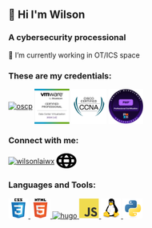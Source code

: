 <h2 align="left">👋 Hi I'm Wilson</h2>
<h3 align="left">A cybersecurity processional</h3>

🔭 I’m currently working in OT/ICS space 

<h3 align="left">These are my credentials:</h3>
<p align="left">
  <a href="https://credentials.offsec.com/f3f89865-b1aa-4b65-9cce-c05ec551de98" target="blank"><img align="center" src="https://api.accredible.com/v1/frontend/credential_website_embed_image/badge/161210504" alt="oscp" height="70" width="70" /></a>
  <a href="https://www.credly.com/badges/d00bea8a-92a9-445d-a138-c56a6e94f29b" target="blank"><img align="center" src="https://raw.githubusercontent.com/whitehelmetsec/whitehelmetsec/refs/heads/main/assets/vcp.png" alt="vcp-dcv" height="70" width="70" /></a>
  <a href="https://www.credly.com/badges/15de7f43-3b17-4ed9-85f8-cde9ec090c69/public_url" target="blank"><img align="center" src="https://raw.githubusercontent.com/whitehelmetsec/whitehelmetsec/main/assets/ccna_600.png" alt="ccna" height="70" width="70" /></a>
  <a href="https://www.credly.com/badges/244fc3ff-7872-4d24-ada4-1ade642a58dd/public_url" target="blank"><img align="center" src="https://raw.githubusercontent.com/whitehelmetsec/whitehelmetsec/refs/heads/main/assets/pmp.png" alt="pmp" height="70" width="70" /></a>
</p>

<h3 align="left">Connect with me:</h3>
<p align="left">
<a href="https://linkedin.com/in/wilsonlaiwx" target="blank"><img align="center" src="https://raw.githubusercontent.com/rahuldkjain/github-profile-readme-generator/master/src/images/icons/Social/linked-in-alt.svg" alt="wilsonlaiwx" height="30" width="40" /></a>
<a href="https://www.wilsonlai.com" target="blank"><img align="center" src="https://raw.githubusercontent.com/whitehelmetsec/whitehelmetsec/a175bf542605ef94907b25aad1f4e42912578a70/assets/website-ui-web-svgrepo-com.svg" alt="personal_site" height="30" width="40" /></a>
</p>

<h3 align="left">Languages and Tools:</h3>
<p align="left"> <a href="https://www.w3schools.com/css/" target="_blank" rel="noreferrer"> <img src="https://raw.githubusercontent.com/devicons/devicon/master/icons/css3/css3-original-wordmark.svg" alt="css3" width="40" height="40"/> </a> <a href="https://www.w3.org/html/" target="_blank" rel="noreferrer"> <img src="https://raw.githubusercontent.com/devicons/devicon/master/icons/html5/html5-original-wordmark.svg" alt="html5" width="40" height="40"/> </a> <a href="https://gohugo.io/" target="_blank" rel="noreferrer"> <img src="https://api.iconify.design/logos-hugo.svg" alt="hugo" width="40" height="40"/> </a> <a href="https://developer.mozilla.org/en-US/docs/Web/JavaScript" target="_blank" rel="noreferrer"> <img src="https://raw.githubusercontent.com/devicons/devicon/master/icons/javascript/javascript-original.svg" alt="javascript" width="40" height="40"/> </a> <a href="https://www.linux.org/" target="_blank" rel="noreferrer"> <img src="https://raw.githubusercontent.com/devicons/devicon/master/icons/linux/linux-original.svg" alt="linux" width="40" height="40"/> </a> <a href="https://www.python.org" target="_blank" rel="noreferrer"> <img src="https://raw.githubusercontent.com/devicons/devicon/master/icons/python/python-original.svg" alt="python" width="40" height="40"/> </a> </p>
